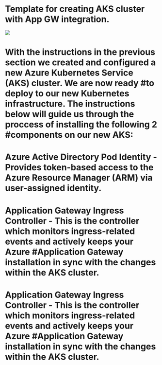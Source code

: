 # Template for creating AKS cluster with App GW integration.
<a href="https://portal.azure.com/#create/Microsoft.Template/uri/https%3A%2F%2Fraw.githubusercontent.com%2Frp2343%2Faks-appgw%2Fmaster%2Fazuredeploy.json" target="_blank">
    <img src="http://azuredeploy.net/deploybutton.png"/>
</a>

# With the instructions in the previous section we created and configured a new Azure Kubernetes Service (AKS) cluster. We are now ready #to deploy to our new Kubernetes infrastructure. The instructions below will guide us through the proccess of installing the following 2 #components on our new AKS:

# Azure Active Directory Pod Identity - Provides token-based access to the Azure Resource Manager (ARM) via user-assigned identity.

# Application Gateway Ingress Controller - This is the controller which monitors ingress-related events and actively keeps your Azure #Application Gateway installation in sync with the changes within the AKS cluster.
# Application Gateway Ingress Controller - This is the controller which monitors ingress-related events and actively keeps your Azure #Application Gateway installation in sync with the changes within the AKS cluster.
